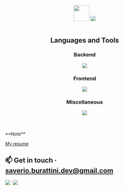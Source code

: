 <br>
<br>

<div align="center">
    <img src="https://iam-weijie.github.io/wave/hand-emoji.svg" width="50px" height="auto">
    <img src="https://readme-typing-svg.herokuapp.com?font=Fira+Code&size=30&pause=1000&color=F7F7F7&center=true&vCenter=true&repeat=false&random=false&width=435&lines=Hi+there,+I'm+Saverio!">
</div>

<br>

<h2 align="center">Languages and Tools</h2>

<div align="center">
  <h3>Backend</h3>
  <img src="https://skillicons.dev/icons?i=java,spring,mysql,maven,python&perline=5">
</div>
<div align="center">
  <h3>Frontend</h3>
  <img src="https://skillicons.dev/icons?i=html,css,sass,bootstrap,js&perline=5">
</div>
<div align="center">
  <h3>Miscellaneous</h3>
  <img src="https://skillicons.dev/icons?i=git,npm,figma&perline=3">
</div>

<br>
<br>
<br>

<div>
    **Note**
    <p dir="auto"><a href="https://drive.google.com/drive/" rel="nofollow">My resume</a></p>
</div>

<div>
    <h2>
        📫 Get in touch · <a href="mailto:saverioburattini.dev@gmail.com">saverio.burattini.dev@gmail.com</a>
    </h2>
</div>

<a href="mailto:saverioburattini.dev@gmail.com"><img src="https://skillicons.dev/icons?i=gmail"></a>&nbsp;&nbsp;<a href="https://www.linkedin.com/in/saverio-burattini" target="_blank"><img src="https://skillicons.dev/icons?i=linkedin"></a>
